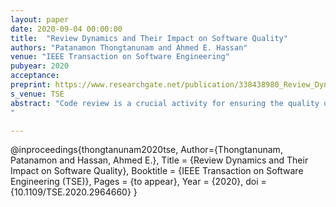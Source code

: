 ```yaml
---
layout: paper
date: 2020-09-04 00:00:00
title:  "Review Dynamics and Their Impact on Software Quality"
authors: "Patanamon Thongtanunam and Ahmed E. Hassan"
venue: "IEEE Transaction on Software Engineering"
pubyear: 2020
acceptance: 
preprint: https://www.researchgate.net/publication/338438980_Review_Dynamics_and_Their_Impact_on_Software_Quality
s_venue: TSE
abstract: "Code review is a crucial activity for ensuring the quality of software products. Unlike the traditional code review process of the past where reviewers independently examine software artifacts, contemporary code review processes allow teams to collaboratively examine and discuss proposed patches. While the visibility of reviewing activities including review discussions in a contemporary code review tends to increase developer collaboration and openness, little is known whether such visible information influences the evaluation decision of a reviewer or not (i.e., knowing others’ feedback about the patch before providing ones own feedback). Therefore, in this work, we set out to investigate the review dynamics, i.e., a practice of providing a vote to accept a proposed patch, in a code review process. To do so, we first characterize the review dynamics by examining the relationship between the evaluation decision of a reviewer and the visible information about a patch under review (e.g., comments and votes that are provided by prior co-reviewers). We then investigate the association between the characterized review dynamics and the defect-proneness of a patch. Through a case study of 83,750 patches of the OpenStack and Qt projects, we observe that the amount of feedback (either votes and comments of prior reviewers) and the co-working frequency of a reviewer with the patch author are highly associated with the likelihood that the reviewer will provide a positive vote to accept a proposed patch. Furthermore, we find that the proportion of reviewers who provided a vote consistent with prior reviewers is significantly associated with the defect-proneness of a patch. However, the associations of these review dynamics are not as strong as the confounding factors (i.e., patch characteristics and overall reviewing activities). Our observations shed light on the implicit influence of the visible information about a patch under review on the evaluation decision of a reviewer. Our findings suggest that the code reviewing policies that are mindful of these practices may help teams improve code review effectiveness. Nonetheless, such review dynamics should not be too concerning in terms of software quality.
"

---
```

@inproceedings{thongtanunam2020tse,
	Author={Thongtanunam, Patanamon and Hassan, Ahmed E.},
	Title = {Review Dynamics and Their Impact on Software Quality},
	Booktitle = {IEEE Transaction on Software Engineering (TSE)},
	Pages = {to appear},
	Year = {2020},
	doi = {10.1109/TSE.2020.2964660}
}

